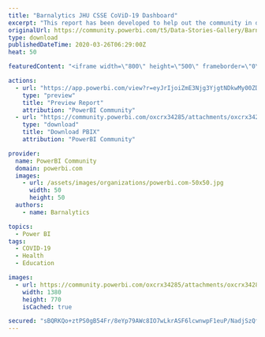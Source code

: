 ```yaml
---
title: "Barnalytics JHU CSSE CoViD-19 Dashboard"
excerpt: "This report has been developed to help out the community in demonstrating how to connect to the JHU CSSE CoViD-19 dataset stored on Github ("
originalUrl: https://community.powerbi.com/t5/Data-Stories-Gallery/Barnalytics-JHU-CSSE-CoViD-19-Dashboard/m-p/993401
type: download
publishedDateTime: 2020-03-26T06:29:00Z
heat: 50

featuredContent: "<iframe width=\"800\" height=\"500\" frameborder=\"0\" src=\"https://app.powerbi.com/view?r=eyJrIjoiZmE3Njg3YjgtNDkwMy00ZDAxLWJhMDItMzgzZjJlMDgyMGNiIiwidCI6IjdlMzVhYmUwLTZiNWYtNDA2Ni04ZTdjLTg4Y2JiNmQwN2I2YyJ9\"></iframe>"

actions:
  - url: "https://app.powerbi.com/view?r=eyJrIjoiZmE3Njg3YjgtNDkwMy00ZDAxLWJhMDItMzgzZjJlMDgyMGNiIiwidCI6IjdlMzVhYmUwLTZiNWYtNDA2Ni04ZTdjLTg4Y2JiNmQwN2I2YyJ9"
    type: "preview"
    title: "Preview Report"
    attribution: "PowerBI Community"
  - url: "https://community.powerbi.com/oxcrx34285/attachments/oxcrx34285/DataStoriesGallery/3571/2/Barnalytics%20CoViD-19.pbix"
    type: "download"
    title: "Download PBIX"
    attribution: "PowerBI Community"

provider:
  name: PowerBI Community
  domain: powerbi.com
  images:
    - url: /assets/images/organizations/powerbi.com-50x50.jpg
      width: 50
      height: 50
  authors:
    - name: Barnalytics

topics:
  - Power BI
tags:
  - COVID-19
  - Health
  - Education

images:
  - url: https://community.powerbi.com/oxcrx34285/attachments/oxcrx34285/DataStoriesGallery/3571/1/Annotation%202020-03-23%20180326.png
    width: 1380
    height: 770
    isCached: true

secured: "sBQRKQo+ztPS0gB54Fr/8eYp79AWc8IO7wLkrASF6lcwnwpF1euP/NadjSzQfDomwJRNtX+zcYho+QsU4WDNcdCoiLVR+hfoK4N9InYzzmGDW90/eaCDi+4cD6oNpUA8EtoEso1M2n9Gj21mbiVj5IEavzDnFt4JVbxoCyzhrxLtXJO1HuoeHfyFJWJB/DGoNh18gsmIbeNwwumSwGGaS/CrjVWaoCxOWvIH8dXx1sFiBgheuM9cH8fW1Rm0bk0QxK1gss059l3pJ9EnWUijGDZbyq1KkDxOc3jSE5GLnSdLZsMLVpdDeFBY9blgki+6/aUZ9PNDTpvktH4DSAWsS9UFY/hYLqD4B88y7g4F+tsE5qyDk393NKADgs5m5RPvm1rw7VLAGDrEIiO2LdJ3WQ==;0sfGPS+HiBbpljDsDGWqgw=="
---
```


